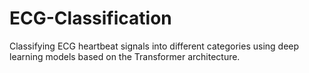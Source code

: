 # ECG-Classification
Classifying ECG heartbeat signals into different categories using deep learning models based on the Transformer architecture. 
